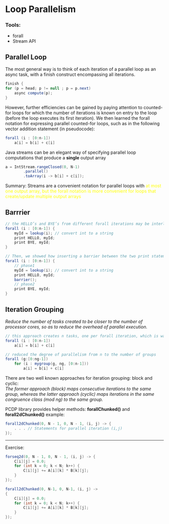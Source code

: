 # Loop Parallelism

### Tools:
- forall
- Stream API

## Parallel Loop
The most general way is to think of each iteration of a parallel loop as an async task, with a finish construct encompassing all iterations. 
```java
finish {
for (p = head; p != null ; p = p.next)
    async compute(p);
}
```
However, further efficiencies can be gained by paying attention to counted-for loops for which the number of iterations is known on entry to the loop (before the loop executes its first iteration). We then learned the forall notation for expressing parallel counted-for loops, such as in the following vector addition statement (in pseudocode):
```java
forall (i : [0:n-1])
    a[i] = b[i] + c[i]
```
Java streams can be an elegant way of specifying parallel loop computations that produce a **single** output array
```java
a = IntStream.rangeClosed(0, N-1)
        .parallel()
        .toArray(i -> b[i] + c[i]);
```
Summary: Streams are a convenient notation for parallel loops with <font color=yellow> at most one output array, but the forall notation is more convenient for loops that create/update multiple output arrays</font>

## Barrrier
```java
// the HELLO’s and BYE’s from different forall iterations may be interleaved in the printed output
forall (i : [0:n-1]) {
    myId = lookup(i); // convert int to a string 
    print HELLO, myId;
    print BYE, myId;
}

// Then, we showed how inserting a barrier between the two print statements could ensure that all HELLO’s would be printed before any BYE’s.
forall (i : [0:n-1]) {
    // phase1
    myId = lookup(i); // convert int to a string 
    print HELLO, myId;
    barrier();
    // phase2
    print BYE, myId;
}
```

## Iteration Grouping
*Reduce the number of tasks created to be closer to the number of processor cores, so as to reduce the overhead of parallel execution.*
```java
// this approach creates n tasks, one per forall iteration, which is wasteful when (as is common in practice) n is much larger than the number of available processor cores
forall (i : [0:n-1]) 
    a[i] = b[i] + c[i]

// reduced the degree of parallelism from n to the number of groups
forall (g:[0:ng-1])
    for (i : mygroup(g, ng, [0:n-1]))
        a[i] = b[i] + c[i]
```

There are two well known approaches for iteration grouping: block and cyclic:  
*The former approach (block) maps consecutive iterations to the same group, whereas the latter approach (cyclic) maps iterations in the same congruence class (mod ng) to the same group.*

PCDP library provides helper methods: **forallChunked()** and **forall2dChunked()**
example:
```java
forall2dChunked(0, N - 1, 0, N - 1, (i, j) -> {
    . . . // Statements for parallel iteration (i,j)
});
```

---
Exercise:
```java
forseq2d(0, N - 1, 0, N - 1, (i, j) -> {
    C[i][j] = 0.0;
    for (int k = 0; k < N; k++) {
        C[i][j] += A[i][k] * B[k][j];
    }
});

forall2dChunked(0, N-1, 0, N-1, (i, j) ->
{
    C[i][j] = 0.0;
    for (int k = 0; k < N; k++) {
        C[i][j] += A[i][k] * B[k][j];
    }
});
```